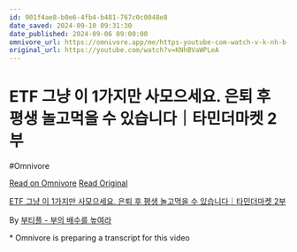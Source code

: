 ```yaml
---
id: 901f4ae8-b0e6-4fb4-b481-767c0c0048e8
date_saved: 2024-09-10 09:31:30
date_published: 2024-09-06 09:00:00
omnivore_url: https://omnivore.app/me/https-youtube-com-watch-v-k-nh-b-va-wp-le-a-191d957b91a
original_url: https://youtube.com/watch?v=KNhBVaWPLeA
---
```


# ETF 그냥 이 1가지만 사모으세요. 은퇴 후 평생 놀고먹을 수 있습니다｜타민더마켓 2부
#Omnivore
 
[Read on Omnivore](https://omnivore.app/me/https-youtube-com-watch-v-k-nh-b-va-wp-le-a-191d957b91a)
[Read Original](https://youtube.com/watch?v=KNhBVaWPLeA)
 
[ETF 그냥 이 1가지만 사모으세요. 은퇴 후 평생 놀고먹을 수 있습니다｜타민더마켓 2부](https://youtube.com/watch?v=KNhBVaWPLeA)

By [부티플 - 부의 배수를 높여라](https://www.youtube.com/@money-multiple)

\* Omnivore is preparing a transcript for this video